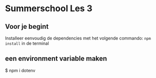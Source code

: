 # Summerschool Les 3 

## Voor je begint
Installeer eenvoudig de dependencies met het volgende commando: `npm install` in de terminal

## een environment variable maken

$ npm i dotenv